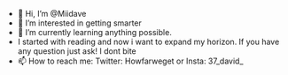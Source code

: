 - 👋 Hi, I’m @Miidave
- 👀 I’m interested in getting smarter
- 🌱 I’m currently learning anything possible.
- I started with reading and now i want to expand my horizon. If you have any question just ask! I dont bite 
- 📫 How to reach me: Twitter: Howfarweget or Insta: 37_david_ 

<!---
Miidave/Miidave is a ✨ special ✨ repository because its `README.md` (this file) appears on your GitHub profile.
You can click the Preview link to take a look at your changes.
--->

